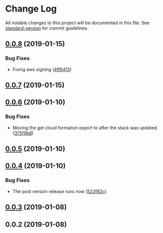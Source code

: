 # Change Log

All notable changes to this project will be documented in this file. See [standard-version](https://github.com/conventional-changelog/standard-version) for commit guidelines.

<a name="0.0.8"></a>
## [0.0.8](https://github.com/XappMedia/serverless-setup-elasticsearch-plugin/compare/v0.0.7...v0.0.8) (2019-01-15)


### Bug Fixes

* Fixing aws signing ([4ff6413](https://github.com/XappMedia/serverless-setup-elasticsearch-plugin/commit/4ff6413))



<a name="0.0.7"></a>
## [0.0.7](https://github.com/XappMedia/serverless-setup-elasticsearch-plugin/compare/v0.0.6...v0.0.7) (2019-01-15)



<a name="0.0.6"></a>
## [0.0.6](https://github.com/XappMedia/serverless-setup-elasticsearch-plugin/compare/v0.0.5...v0.0.6) (2019-01-10)


### Bug Fixes

* Moving the get cloud formation export to after the stack was updated. ([375f9b8](https://github.com/XappMedia/serverless-setup-elasticsearch-plugin/commit/375f9b8))



<a name="0.0.5"></a>
## [0.0.5](https://github.com/XappMedia/serverless-setup-elasticsearch-plugin/compare/v0.0.4...v0.0.5) (2019-01-10)



<a name="0.0.4"></a>
## [0.0.4](https://github.com/XappMedia/serverless-setup-elasticsearch-plugin/compare/v0.0.3...v0.0.4) (2019-01-10)


### Bug Fixes

* The post version release runs now ([522f82c](https://github.com/XappMedia/serverless-setup-elasticsearch-plugin/commit/522f82c))



<a name="0.0.3"></a>
## [0.0.3](https://github.com/XappMedia/serverless-setup-elasticsearch-plugin/compare/v0.0.2...v0.0.3) (2019-01-08)



<a name="0.0.2"></a>
## 0.0.2 (2019-01-08)
